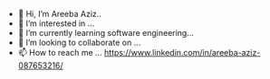 - 👋 Hi, I’m Areeba Aziz..
- 👀 I’m interested in ...
- 🌱 I’m currently learning software engineering...
- 💞️ I’m looking to collaborate on ...
- 📫 How to reach me ...
https://www.linkedin.com/in/areeba-aziz-087653216/
<!---
areeba71/areeba71 is a ✨ special ✨ repository because its `README.md` (this file) appears on your GitHub profile.
You can click the Preview link to take a look at your changes.
--->
